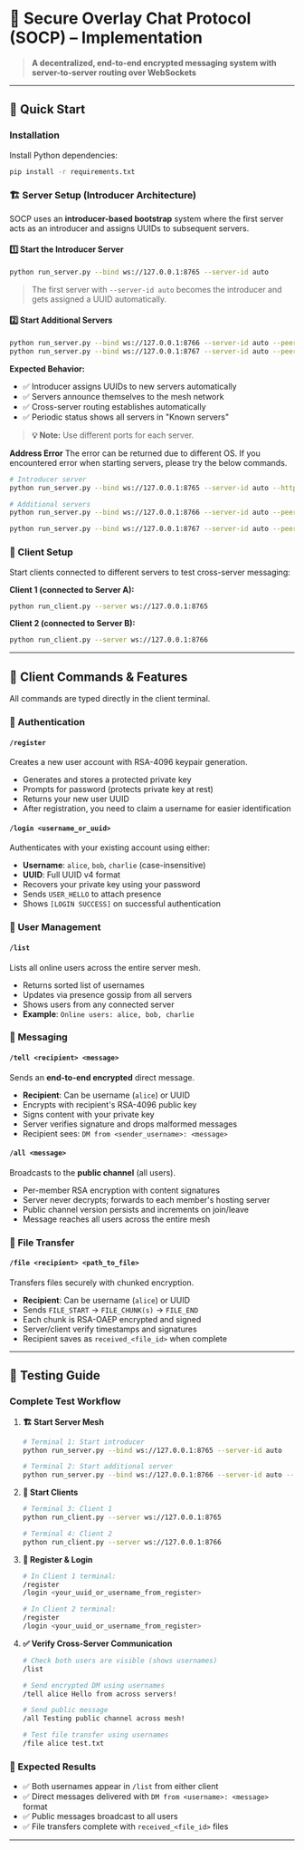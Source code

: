 # 🔐 Secure Overlay Chat Protocol (SOCP) – Implementation

> **A decentralized, end-to-end encrypted messaging system with server-to-server routing over WebSockets**

---

## 🚀 Quick Start

### Installation

Install Python dependencies:

```bash
pip install -r requirements.txt
```

### 🏗️ Server Setup (Introducer Architecture)

SOCP uses an **introducer-based bootstrap** system where the first server acts as an introducer and assigns UUIDs to subsequent servers.

#### 1️⃣ Start the Introducer Server
```bash
python run_server.py --bind ws://127.0.0.1:8765 --server-id auto
```
> The first server with `--server-id auto` becomes the introducer and gets assigned a UUID automatically.

#### 2️⃣ Start Additional Servers
```bash
python run_server.py --bind ws://127.0.0.1:8766 --server-id auto --peer ws://127.0.0.1:8765
python run_server.py --bind ws://127.0.0.1:8767 --server-id auto --peer ws://127.0.0.1:8765
```

**Expected Behavior:**
- ✅ Introducer assigns UUIDs to new servers automatically
- ✅ Servers announce themselves to the mesh network
- ✅ Cross-server routing establishes automatically
- ✅ Periodic status shows all servers in "Known servers"

> **💡 Note:** Use different ports for each server.

**Address Error**
The error can be returned due to different OS. If you encountered error when starting servers, please try the below commands.


```bash
# Introducer server
python run_server.py --bind ws://127.0.0.1:8765 --server-id auto --http 127.0.0.1:8080
```

```bash
# Additional servers
python run_server.py --bind ws://127.0.0.1:8766 --server-id auto --peer ws://127.0.0.1:8765 --http 127.0.0.1:8081

python run_server.py --bind ws://127.0.0.1:8767 --server-id auto --peer ws://127.0.0.1:8765 --http 127.0.0.1:8082
```



### 👥 Client Setup

Start clients connected to different servers to test cross-server messaging:

**Client 1 (connected to Server A):**
```bash
python run_client.py --server ws://127.0.0.1:8765
```

**Client 2 (connected to Server B):**
```bash
python run_client.py --server ws://127.0.0.1:8766
```

---

## 💬 Client Commands & Features

All commands are typed directly in the client terminal.

### 🔐 Authentication

#### `/register`
Creates a new user account with RSA-4096 keypair generation.
- Generates and stores a protected private key
- Prompts for password (protects private key at rest)
- Returns your new user UUID
- After registration, you need to claim a username for easier identification

#### `/login <username_or_uuid>`
Authenticates with your existing account using either:
- **Username**: `alice`, `bob`, `charlie` (case-insensitive)
- **UUID**: Full UUID v4 format
- Recovers your private key using your password
- Sends `USER_HELLO` to attach presence
- Shows `[LOGIN SUCCESS]` on successful authentication

### 👥 User Management

#### `/list`
Lists all online users across the entire server mesh.
- Returns sorted list of usernames
- Updates via presence gossip from all servers
- Shows users from any connected server
- **Example**: `Online users: alice, bob, charlie`

### 💌 Messaging

#### `/tell <recipient> <message>`
Sends an **end-to-end encrypted** direct message.
- **Recipient**: Can be username (`alice`) or UUID
- Encrypts with recipient's RSA-4096 public key
- Signs content with your private key
- Server verifies signature and drops malformed messages
- Recipient sees: `DM from <sender_username>: <message>`

#### `/all <message>`
Broadcasts to the **public channel** (all users).
- Per-member RSA encryption with content signatures
- Server never decrypts; forwards to each member's hosting server
- Public channel version persists and increments on join/leave
- Message reaches all users across the entire mesh

### 📁 File Transfer

#### `/file <recipient> <path_to_file>`
Transfers files securely with chunked encryption.
- **Recipient**: Can be username (`alice`) or UUID
- Sends `FILE_START` → `FILE_CHUNK(s)` → `FILE_END`
- Each chunk is RSA-OAEP encrypted and signed
- Server/client verify timestamps and signatures
- Recipient saves as `received_<file_id>` when complete

---

## 🧪 Testing Guide

### Complete Test Workflow

1. **🏗️ Start Server Mesh**
   ```bash
   # Terminal 1: Start introducer
   python run_server.py --bind ws://127.0.0.1:8765 --server-id auto
   
   # Terminal 2: Start additional server
   python run_server.py --bind ws://127.0.0.1:8766 --server-id auto --peer ws://127.0.0.1:8765
   ```

2. **👥 Start Clients**
   ```bash
   # Terminal 3: Client 1
   python run_client.py --server ws://127.0.0.1:8765
   
   # Terminal 4: Client 2  
   python run_client.py --server ws://127.0.0.1:8766
   ```

3. **🔐 Register & Login**
   ```bash
   # In Client 1 terminal:
   /register
   /login <your_uuid_or_username_from_register>
   
   # In Client 2 terminal:
   /register
   /login <your_uuid_or_username_from_register>
   ```

4. **✅ Verify Cross-Server Communication**
   ```bash
   # Check both users are visible (shows usernames)
   /list
   
   # Send encrypted DM using usernames
   /tell alice Hello from across servers!
   
   # Send public message
   /all Testing public channel across mesh!
   
   # Test file transfer using usernames
   /file alice test.txt
   ```

### 🎯 Expected Results
- ✅ Both usernames appear in `/list` from either client
- ✅ Direct messages delivered with `DM from <username>: <message>` format
- ✅ Public messages broadcast to all users
- ✅ File transfers complete with `received_<file_id>` files

---
